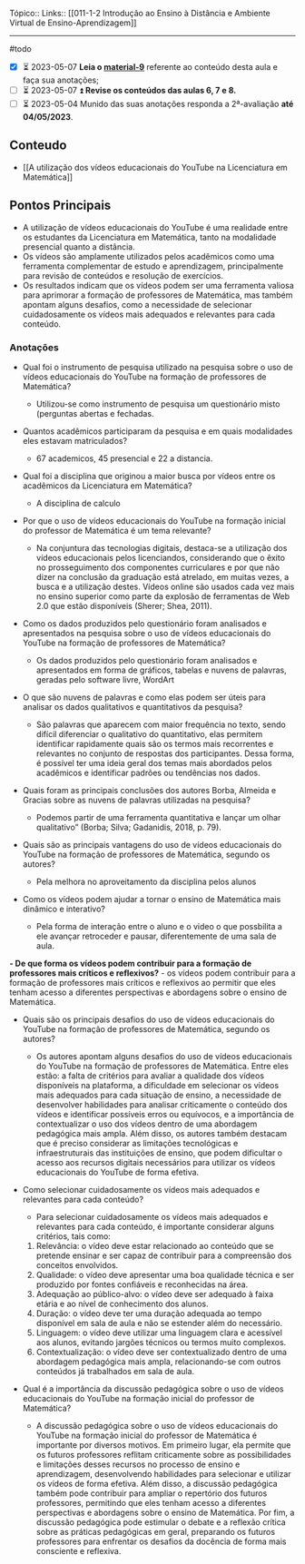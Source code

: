 Tópico::
Links:: [[011-1-2 Introdução ao Ensino à Distância e Ambiente Virtual de Ensino-Aprendizagem]]

---
#todo 
- [x] ⏳ 2023-05-07   **Leia o [material-9](https://ava.uft.edu.br/ead/mod/resource/view.php?id=46331 "material-9")** referente ao conteúdo desta aula e faça sua anotações;
- [ ] ⏳ 2023-05-07 ⏫  **Revise os conteúdos das aulas 6, 7 e 8.**
- [ ] ⏳ 2023-05-04  Munido das suas anotações responda a 2ª-avaliação **até 04/05/2023**.

## Conteudo

- [[A utilização dos vídeos educacionais do YouTube na Licenciatura em Matemática]]

## Pontos Principais

- A utilização de vídeos educacionais do YouTube é uma realidade entre os estudantes da Licenciatura em Matemática, tanto na modalidade presencial quanto a distância.
- Os vídeos são amplamente utilizados pelos acadêmicos como uma ferramenta complementar de estudo e aprendizagem, principalmente para revisão de conteúdos e resolução de exercícios.
- Os resultados indicam que os vídeos podem ser uma ferramenta valiosa para aprimorar a formação de professores de Matemática, mas também apontam alguns desafios, como a necessidade de selecionar cuidadosamente os vídeos mais adequados e relevantes para cada conteúdo. 

### Anotações

- Qual foi o instrumento de pesquisa utilizado na pesquisa sobre o uso de vídeos educacionais do YouTube na formação de professores de Matemática?
	- Utilizou-se como instrumento de pesquisa um questionário misto (perguntas abertas e fechadas.

- Quantos acadêmicos participaram da pesquisa e em quais modalidades eles estavam matriculados?
	- 67 academicos, 45 presencial e 22 a distancia.

- Qual foi a disciplina que originou a maior busca por vídeos entre os acadêmicos da Licenciatura em Matemática?
	- A disciplina de calculo

- Por que o uso de vídeos educacionais do YouTube na formação inicial do professor de Matemática é um tema relevante?
	- Na conjuntura das tecnologias digitais, destaca-se a utilização dos vídeos educacionais  pelos  licenciandos,  considerando  que  o  êxito  no  prosseguimento  dos componentes curriculares e por que não dizer na conclusão da graduação está atrelado, em muitas vezes, a busca e a utilização destes. Vídeos online são usados cada vez mais no  ensino  superior  como  parte  da  explosão  de  ferramentas  de  Web  2.0  que  estão disponíveis (Sherer; Shea, 2011).  

- Como os dados produzidos pelo questionário foram analisados e apresentados na pesquisa sobre o uso de vídeos educacionais do YouTube na formação de professores de Matemática?
	- Os dados produzidos pelo questionário foram analisados e apresentados em forma de gráficos, tabelas e nuvens de palavras, geradas pelo software livre, WordArt

- O que são nuvens de palavras e como elas podem ser úteis para analisar os dados qualitativos e quantitativos da pesquisa?
	- São palavras  que  aparecem  com  maior  frequência  no  texto,  sendo  difícil  diferenciar  o qualitativo do quantitativo, elas permitem identificar rapidamente quais são os termos mais recorrentes e relevantes no conjunto de respostas dos participantes. Dessa forma, é possível ter uma ideia geral dos temas mais abordados pelos acadêmicos e identificar padrões ou tendências nos dados.

- Quais foram as principais conclusões dos autores Borba, Almeida e Gracias sobre as nuvens de palavras utilizadas na pesquisa?
	-  Podemos  partir  de  uma ferramenta quantitativa e lançar um olhar qualitativo” (Borba; Silva; Gadanidis, 2018, p. 79).

- Quais são as principais vantagens do uso de vídeos educacionais do YouTube na formação de professores de Matemática, segundo os autores?
	- Pela melhora no aproveitamento da disciplina pelos alunos

- Como os vídeos podem ajudar a tornar o ensino de Matemática mais dinâmico e interativo?
	-  Pela forma de interação entre o aluno e o video o que possbilita a ele avançar retroceder e pausar, diferentemente de uma sala de aula.

**- De que forma os vídeos podem contribuir para a formação de professores mais críticos e reflexivos?**
	- os vídeos podem contribuir para a formação de professores mais críticos e reflexivos ao permitir que eles tenham acesso a diferentes perspectivas e abordagens sobre o ensino de Matemática.

- Quais são os principais desafios do uso de vídeos educacionais do YouTube na formação de professores de Matemática, segundo os autores?
	- Os autores apontam alguns desafios do uso de vídeos educacionais do YouTube na formação de professores de Matemática. Entre eles estão: a falta de critérios para avaliar a qualidade dos vídeos disponíveis na plataforma, a dificuldade em selecionar os vídeos mais adequados para cada situação de ensino, a necessidade de desenvolver habilidades para analisar criticamente o conteúdo dos vídeos e identificar possíveis erros ou equívocos, e a importância de contextualizar o uso dos vídeos dentro de uma abordagem pedagógica mais ampla. Além disso, os autores também destacam que é preciso considerar as limitações tecnológicas e infraestruturais das instituições de ensino, que podem dificultar o acesso aos recursos digitais necessários para utilizar os vídeos educacionais do YouTube de forma efetiva.

- Como selecionar cuidadosamente os vídeos mais adequados e relevantes para cada conteúdo?
	- Para selecionar cuidadosamente os vídeos mais adequados e relevantes para cada conteúdo, é importante considerar alguns critérios, tais como:
	1. Relevância: o vídeo deve estar relacionado ao conteúdo que se pretende ensinar e ser capaz de contribuir para a compreensão dos conceitos envolvidos.
	2. Qualidade: o vídeo deve apresentar uma boa qualidade técnica e ser produzido por fontes confiáveis e reconhecidas na área.
	3. Adequação ao público-alvo: o vídeo deve ser adequado à faixa etária e ao nível de conhecimento dos alunos.
	4. Duração: o vídeo deve ter uma duração adequada ao tempo disponível em sala de aula e não se estender além do necessário. 
	5. Linguagem: o vídeo deve utilizar uma linguagem clara e acessível aos alunos, evitando jargões técnicos ou termos muito complexos.
	6. Contextualização: o vídeo deve ser contextualizado dentro de uma abordagem pedagógica mais ampla, relacionando-se com outros conteúdos já trabalhados em sala de aula.


-  Qual é a importância da discussão pedagógica sobre o uso de vídeos educacionais do YouTube na formação inicial do professor de Matemática?
	- A discussão pedagógica sobre o uso de vídeos educacionais do YouTube na formação inicial do professor de Matemática é importante por diversos motivos. Em primeiro lugar, ela permite que os futuros professores reflitam criticamente sobre as possibilidades e limitações desses recursos no processo de ensino e aprendizagem, desenvolvendo habilidades para selecionar e utilizar os vídeos de forma efetiva. Além disso, a discussão pedagógica também pode contribuir para ampliar o repertório dos futuros professores, permitindo que eles tenham acesso a diferentes perspectivas e abordagens sobre o ensino de Matemática. Por fim, a discussão pedagógica pode estimular o debate e a reflexão crítica sobre as práticas pedagógicas em geral, preparando os futuros professores para enfrentar os desafios da docência de forma mais consciente e reflexiva.

